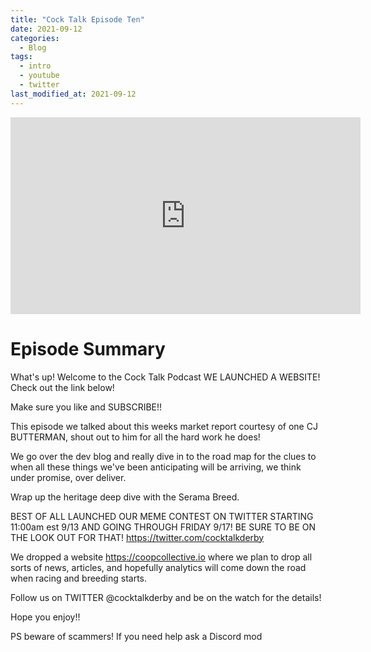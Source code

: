 ```yaml
---
title: "Cock Talk Episode Ten"
date: 2021-09-12
categories:
  - Blog
tags:
  - intro
  - youtube
  - twitter
last_modified_at: 2021-09-12
---
```



<iframe width="560" height="315" src="https://www.youtube.com/embed/mohCKLu2om4" title="YouTube video player" frameborder="0" allow="accelerometer; autoplay; clipboard-write; encrypted-media; gyroscope; picture-in-picture" allowfullscreen></iframe>


  
# Episode Summary

What's up! Welcome to the Cock Talk Podcast WE LAUNCHED A WEBSITE!  Check out the link below!

Make sure you like and SUBSCRIBE!!

This episode we talked about this weeks market report courtesy of one CJ BUTTERMAN, shout out to him for all the hard work he does!

We go over the dev blog and really dive in to the road map for the clues to when all these things we've been anticipating will be arriving, we think under promise, over deliver.

Wrap up the heritage deep dive with the Serama Breed. 

BEST OF ALL LAUNCHED OUR MEME CONTEST ON TWITTER STARTING 11:00am est 9/13 AND GOING THROUGH FRIDAY 9/17! BE SURE TO BE ON THE LOOK OUT FOR THAT! 
https://twitter.com/cocktalkderby

We dropped a website https://coopcollective.io where we plan to drop all sorts of news, articles, and hopefully analytics will come down the road when racing and breeding starts. 

Follow us on TWITTER  @cocktalkderby and be on the watch for the details! 

Hope you enjoy!! 

PS beware of scammers! If you need help ask a Discord mod 

